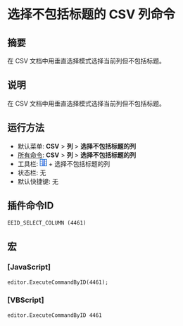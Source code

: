 # 选择不包括标题的 CSV 列命令

## 摘要

在 CSV 文档中用垂直选择模式选择当前列但不包括标题。

## 说明

在 CSV 文档中用垂直选择模式选择当前列但不包括标题。

## 运行方法

- 默认菜单: **CSV** \> **列** \> **选择不包括标题的列**
- [所有命令](../tools/all_commands): **CSV** \> **列** \> **选择不包括标题的列**
- 工具栏: ![](../../images/columns_separators.png) \+ 选择不包括标题的列
- 状态栏: 无
- 默认快捷键: 无

## 插件命令ID

```
EEID_SELECT_COLUMN (4461)
```

## 宏

### \[JavaScript\]

```
editor.ExecuteCommandByID(4461);
```

### \[VBScript\]

```
editor.ExecuteCommandByID 4461
```
